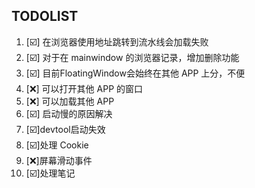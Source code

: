 ## TODOLIST
1. [☑️] 在浏览器使用地址跳转到流水线会加载失败
2. [☑️] 对于在 mainwindow 的浏览器记录，增加删除功能
3. [☑️] 目前FloatingWindow会始终在其他 APP 上分，不便
4. [❌] 可以打开其他 APP 的窗口
5. [❌] 可以加载其他 APP
6. [☑️] 启动慢的原因解决
7. [☑️]devtool启动失效
8. [☑️]处理 Cookie
9. [❌]屏幕滑动事件
10. [☑️]处理笔记
